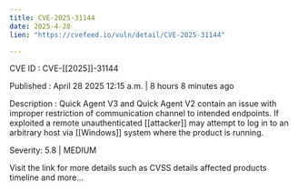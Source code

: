 ```yaml
---
title: CVE-2025-31144
date: 2025-4-28
lien: "https://cvefeed.io/vuln/detail/CVE-2025-31144"

---
```


CVE ID : CVE-[[2025]]-31144

Published :  April 28
2025
12:15 a.m. | 8 hours
8 minutes ago

Description : Quick Agent V3 and Quick Agent V2 contain an issue with improper restriction of communication channel to intended endpoints. If exploited
a remote unauthenticated  [[attacker]] may attempt to log in to an arbitrary host via  [[Windows]] system where the product is running.

Severity: 5.8 | MEDIUM

Visit the link for more details
such as CVSS details
affected products
timeline
and more...

